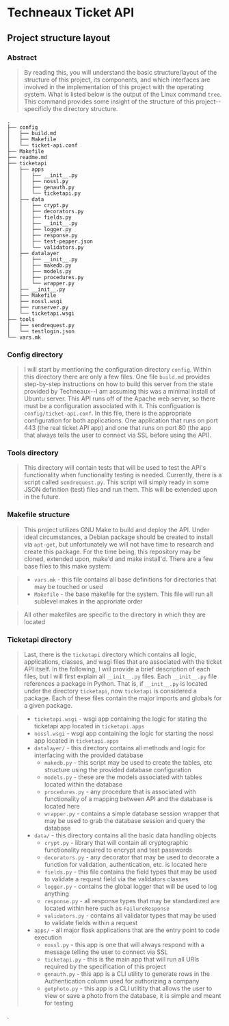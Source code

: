 # Techneaux Ticket API

## Project structure layout

### Abstract

> By reading this, you will understand the basic structure/layout of the structure of this project, its components, and which interfaces are involved in the implementation of this project with the operating system. What is listed below is the output of the Linux command `tree`. This command provides some insight of the structure of this project--specificly the directory structure.

```
.
├── config
│   ├── build.md
│   ├── Makefile
│   └── ticket-api.conf
├── Makefile
├── readme.md
├── ticketapi
│   ├── apps
│   │   ├── __init__.py
│   │   ├── nossl.py
│   │   ├── genauth.py
│   │   └── ticketapi.py
│   ├── data
│   │   ├── crypt.py
│   │   ├── decorators.py
│   │   ├── fields.py
│   │   ├── __init__.py
│   │   ├── logger.py
│   │   ├── response.py
│   │   ├── test-pepper.json
│   │   └── validators.py
│   ├── datalayer
│   │   ├── __init__.py
│   │   ├── makedb.py
│   │   ├── models.py
│   │   ├── procedures.py
│   │   └── wrapper.py
│   ├── __init__.py
│   ├── Makefile
│   ├── nossl.wsgi
│   ├── runserver.py
│   └── ticketapi.wsgi
├── tools
│   ├── sendrequest.py
│   └── testlogin.json
└── vars.mk
```

### Config directory

> I will start by mentioning the configuration directory `config`. Within this directory there are only a few files. One file `build.md` provides step-by-step instructions on how to build this server from the state provided by Techneaux--I am assuming this was a minimal install of Ubuntu server.  This API runs off of the Apache web server, so there must be a configuration associated with it. This configuation is `config/ticket-api.conf`. In this file, there is the appropriate configuration for both applications. One application that runs on port 443 (the real ticket API app) and one that runs on port 80 (the app that always tells the user to connect via SSL before using the API).

### Tools directory

> This directory will contain tests that will be used to test the API's functionality when functionality testing is needed. Currently, there is a script called `sendrequest.py`. This script will simply ready in some JSON definition (test) files and run them. This will be extended upon in the future.

### Makefile structure

> This project utilizes GNU Make to build and deploy the API. Under ideal circumstances, a Debian package should be created to install via `apt-get`, but unfortunately we will not have time to research and create this package. For the time being, this repository may be cloned, extended upon, make'd and make install'd. There are a few base files to this make system:

> - `vars.mk` - this file contains all base definitions for directories that may be touched or used
> - `Makefile` - the base makefile for the system. This file will run all sublevel makes in the approriate order

> All other makefiles are specific to the directory in which they are located

### Ticketapi directory

> Last, there is the `ticketapi` directory which contains all logic, applications, classes, and wsgi files that are associated with the ticket API itself. In the following, I will provide a brief description of each files, but I will first explain all `__init__.py` files. Each `__init__.py` file references a package in Python. That is, if `__init__.py` is located under the directory `ticketapi`, now `ticketapi` is considered a package. Each of these files contain the major imports and globals for a given package.

> - `ticketapi.wsgi` - wsgi app containing the logic for stating the ticketapi app located in `ticketapi.apps`
> - `nossl.wsgi` - wsgi app containing the logic for starting the nossl app located in `ticketapi.apps`
> - `datalayer/` - this directory contains all methods and logic for interfacing with the provided database
>   - `makedb.py` - this script may be used to create the tables, etc structure using the provided database configuration
>   - `models.py` - these are the models associated with tables located within the database
>   - `procedures.py` - any procedure that is associated with functionality of a mapping between API and the database is located here
>   - `wrapper.py` - contains a simple database session wrapper that may be used to grab the database session and query the database
> - `data/` - this directory contains all the basic data handling objects
>   - `crypt.py` - library that will contain all cryptographic functionality required to encrypt and test passwords
>   - `decorators.py` - any decorator that may be used to decorate a function for validation, authentication, etc. is located here
>   - `fields.py` - this file contains the field types that may be used to validate a request field via the validators classes
>   - `logger.py` - contains the global logger that will be used to log anything
>   - `response.py` - all response types that may be standardized are located within here such as `FailureResponse`
>   - `validators.py` - contains all validator types that may be used to validate fields within a request
> - `apps/` - all major flask applications that are the entry point to code execution
>   - `nossl.py` - this app is one that will always respond with a message telling the user to connect via SSL
>   - `ticketapi.py` - this is the main app that will run all URIs required by the specification of this project
>   - `genauth.py` - this app is a CLI utility to generate rows in the Authentication column used for authorizing a company
>   - `getphoto.py` - this app is a CLI utiltity that allows the user to view or save a photo from the database, it is simple and meant for testing









.
